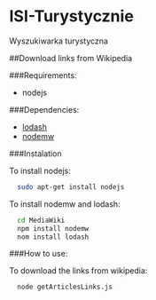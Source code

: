 ISI-Turystycznie
================

Wyszukiwarka turystyczna


##Download links from Wikipedia

###Requirements:
 * nodejs

###Dependencies:
 * [lodash](https://github.com/lodash/lodash)
 * [nodemw](https://github.com/macbre/nodemw)

###Instalation

To install nodejs:
```bash  
  sudo apt-get install nodejs
```

To install nodemw and lodash:
```bash
  cd MediaWiki
  npm install nodemw
  nom install lodash
```
###How to use:

To download the links from wikipedia:
```bash
  node getArticlesLinks.js
```
